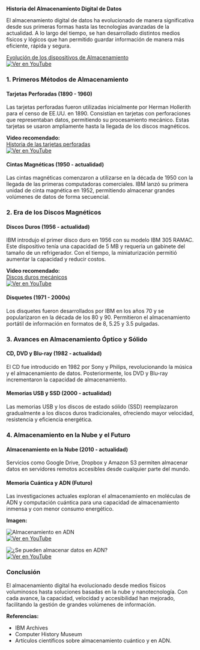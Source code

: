 **Historia del Almacenamiento Digital de Datos**

El almacenamiento digital de datos ha evolucionado de manera significativa desde sus primeras formas hasta las tecnologías avanzadas de la actualidad. A lo largo del tiempo, se han desarrollado distintos medios físicos y lógicos que han permitido guardar información de manera más eficiente, rápida y segura.

[Evolución de los dispositivos de Almacenamiento](https://youtu.be/V7qg1WGSdvc?si=7Coo6vX7iJg8aICJ)   
[![Ver en YouTube](https://img.youtube.com/vi/V7qg1WGSdvc/0.jpg)](https://www.youtube.com/watch?v=V7qg1WGSdvc)  

### **1. Primeros Métodos de Almacenamiento**

#### **Tarjetas Perforadas (1890 - 1960)**
Las tarjetas perforadas fueron utilizadas inicialmente por Herman Hollerith para el censo de EE.UU. en 1890. Consistían en tarjetas con perforaciones que representaban datos, permitiendo su procesamiento mecánico. Estas tarjetas se usaron ampliamente hasta la llegada de los discos magnéticos.

**Video recomendado:**   
[Historia de las tarjetas perforadas](https://youtu.be/IVg3-X8PkY4?si=mebt673l4-oR9aO0)   
[![Ver en YouTube](https://img.youtube.com/vi/IVg3-X8PkY4/0.jpg)](https://www.youtube.com/watch?v=IVg3-X8PkY4)    

#### **Cintas Magnéticas (1950 - actualidad)**
Las cintas magnéticas comenzaron a utilizarse en la década de 1950 con la llegada de las primeras computadoras comerciales. IBM lanzó su primera unidad de cinta magnética en 1952, permitiendo almacenar grandes volúmenes de datos de forma secuencial.


### **2. Era de los Discos Magnéticos**

#### **Discos Duros (1956 - actualidad)**
IBM introdujo el primer disco duro en 1956 con su modelo IBM 305 RAMAC. Este dispositivo tenía una capacidad de 5 MB y requería un gabinete del tamaño de un refrigerador. Con el tiempo, la miniaturización permitió aumentar la capacidad y reducir costos.

**Video recomendado:**    
[Discos duros mecánicos](https://youtu.be/oD9sfQQj5zM?si=mebt673l4-oR9aO0)   
[![Ver en YouTube](https://img.youtube.com/vi/oD9sfQQj5zM/0.jpg)](https://www.youtube.com/watch?v=oD9sfQQj5zM)    

#### **Disquetes (1971 - 2000s)**
Los disquetes fueron desarrollados por IBM en los años 70 y se popularizaron en la década de los 80 y 90. Permitieron el almacenamiento portátil de información en formatos de 8, 5.25 y 3.5 pulgadas.


### **3. Avances en Almacenamiento Óptico y Sólido**

#### **CD, DVD y Blu-ray (1982 - actualidad)**
El CD fue introducido en 1982 por Sony y Philips, revolucionando la música y el almacenamiento de datos. Posteriormente, los DVD y Blu-ray incrementaron la capacidad de almacenamiento.


#### **Memorias USB y SSD (2000 - actualidad)**
Las memorias USB y los discos de estado sólido (SSD) reemplazaron gradualmente a los discos duros tradicionales, ofreciendo mayor velocidad, resistencia y eficiencia energética.


### **4. Almacenamiento en la Nube y el Futuro**

#### **Almacenamiento en la Nube (2010 - actualidad)**
Servicios como Google Drive, Dropbox y Amazon S3 permiten almacenar datos en servidores remotos accesibles desde cualquier parte del mundo.


#### **Memoria Cuántica y ADN (Futuro)**
Las investigaciones actuales exploran el almacenamiento en moléculas de ADN y computación cuántica para una capacidad de almacenamiento inmensa y con menor consumo energético.

**Imagen:**    
   
![Almacenamiento en ADN](https://youtu.be/KRHfRnytQp0)   
[![Ver en YouTube](https://img.youtube.com/vi/KRHfRnytQp0/0.jpg)](https://www.youtube.com/watch?v=KRHfRnytQp0)   

   
![¿Se pueden almacenar datos en ADN?](https://youtu.be/reYLgtJXYu8?si=mebt673l4-oR9aO0)   
[![Ver en YouTube](https://img.youtube.com/vi/reYLgtJXYu8/0.jpg)](https://www.youtube.com/watch?v=reYLgtJXYu8)   

### **Conclusión**
El almacenamiento digital ha evolucionado desde medios físicos voluminosos hasta soluciones basadas en la nube y nanotecnología. Con cada avance, la capacidad, velocidad y accesibilidad han mejorado, facilitando la gestión de grandes volúmenes de información.

**Referencias:**
- IBM Archives
- Computer History Museum
- Artículos científicos sobre almacenamiento cuántico y en ADN.

